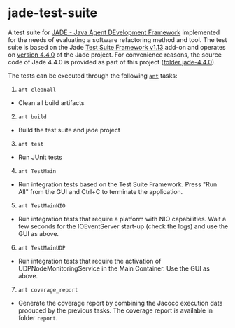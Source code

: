 # jade-test-suite

A test suite for [JADE - Java Agent DEvelopment Framework](http://jade.tilab.com/) implemented for the needs of evaluating a software refactoring method and tool. The test suite is based on the Jade [Test Suite Framework v1.13](http://jade.tilab.com/dl.php?file=testSuiteAddOn-1.13.zip) add-on and operates on [version 4.4.0](http://jade.tilab.com/dl.php?file=JADE-src-4.4.0.zip) of the Jade project. For convenience reasons, the source code of Jade 4.4.0 is provided as part of this project ([folder jade-4.4.0](https://github.com/bzafiris/jade-test-suite/tree/master/jade-4.4.0)). 

The tests can be executed through the following [`ant`](http://ant.apache.org/) tasks:

1. `ant cleanall`
  * Clean all build artifacts
2. `ant build`
  * Build the test suite and jade project
3. `ant test`
  * Run JUnit tests
4. `ant TestMain`
  * Run integration tests based on the Test Suite Framework. Press "Run All" from the GUI and Ctrl+C to terminate the application.
5. `ant TestMainNIO`
  * Run integration tests that require a platform with NIO capabilities. Wait a few seconds for the IOEventServer start-up (check the logs) and use the GUI as above.
6. `ant TestMainUDP`
  * Run integration tests that require the activation of UDPNodeMonitoringService in the Main Container. Use the GUI as above.
7. `ant coverage_report`
  * Generate the coverage report by combining the Jacoco execution data produced by the previous tasks. The coverage report is available in folder `report`.


